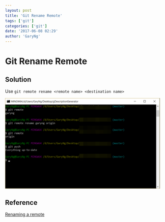 ```yaml
---
layout: post
title: 'Git Rename Remote'
tags: ['git']
categories: ['git']
date: '2017-06-08 02:29'
author: 'GaryNg'
---
```


# Git Rename Remote
## Solution
Use `git remote rename <remote name> <destination name>`

![Renaming remote in Git](../images/posts/git-rename-remote/2017-06-08_023105.png)

## Reference
[Renaming a remote](https://help.github.com/articles/renaming-a-remote/)

